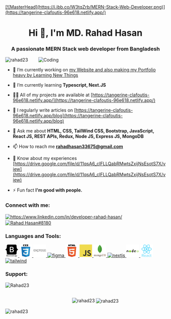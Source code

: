 <a href="https://github.com/Rahad23">
[![MasterHead](https://i.ibb.co/W3tqZrb/MERN-Stack-Web-Developer.png)](https://tangerine-clafoutis-96e618.netlify.app/)
</a>

<h1 align="center">Hi 👋, I'm MD. Rahad Hasan</h1>
<h3 align="center">A passionate MERN Stack web developer from Bangladesh</h3>

<img align="right" alt="Coding" width="400" src="https://camo.githubusercontent.com/e20822b4282c07ffd010cd05f855a6561d3b62358ca9e607e4901288dd748fcb/68747470733a2f2f63646e2e6472696262626c652e636f6d2f75736572732f323133313939332f73637265656e73686f74732f343934383733362f74686f75676874776f726b732d6769665f6472696262626c652e676966" alt="rahad23">

<p align="left"> <img src="https://komarev.com/ghpvc/?username=rahad23&label=Profile%20views&color=0e75b6&style=flat" alt="rahad23" /> </p>

- 🔭 I’m currently working on [my Website and also making my Portfolio heavy by Learning New Things](https://tangerine-clafoutis-96e618.netlify.app/)

- 🌱 I’m currently learning **Typescript, Next.JS**

- 👨‍💻 All of my projects are available at [https://tangerine-clafoutis-96e618.netlify.app/](https://tangerine-clafoutis-96e618.netlify.app/)

- 📝 I regularly write articles on [https://tangerine-clafoutis-96e618.netlify.app/blog](https://tangerine-clafoutis-96e618.netlify.app/blog)

- 💬 Ask me about **HTML, CSS, TailWind CSS, Bootstrap, JavaScript, React JS, REST APIs, Redux, Node JS, Express JS, MongoDB**

- 📫 How to reach me **rahadhasan33675@gmail.com**

- 📄 Know about my experiences [https://drive.google.com/file/d/11qsA6_clFLLQabRMwtsZxijNsEsotS7X/view](https://drive.google.com/file/d/11qsA6_clFLLQabRMwtsZxijNsEsotS7X/view)

- ⚡ Fun fact **I'm good with people.**

<h3 align="left">Connect with me:</h3>
<p align="left">
<a href="https://linkedin.com/in/https://www.linkedin.com/in/developer-rahad-hasan/" target="blank"><img align="center" src="https://raw.githubusercontent.com/rahuldkjain/github-profile-readme-generator/master/src/images/icons/Social/linked-in-alt.svg" alt="https://www.linkedin.com/in/developer-rahad-hasan/" height="30" width="40" /></a>
<a href="https://discord.gg/Rahad Hasan#8180" target="blank"><img align="center" src="https://raw.githubusercontent.com/rahuldkjain/github-profile-readme-generator/master/src/images/icons/Social/discord.svg" alt="Rahad Hasan#8180" height="30" width="40" /></a>
</p>

<h3 align="left">Languages and Tools:</h3>
<p align="left"> <a href="https://getbootstrap.com" target="_blank" rel="noreferrer"> <img src="https://raw.githubusercontent.com/devicons/devicon/master/icons/bootstrap/bootstrap-plain-wordmark.svg" alt="bootstrap" width="40" height="40"/> </a> <a href="https://www.w3schools.com/css/" target="_blank" rel="noreferrer"> <img src="https://raw.githubusercontent.com/devicons/devicon/master/icons/css3/css3-original-wordmark.svg" alt="css3" width="40" height="40"/> </a> <a href="https://expressjs.com" target="_blank" rel="noreferrer"> <img src="https://raw.githubusercontent.com/devicons/devicon/master/icons/express/express-original-wordmark.svg" alt="express" width="40" height="40"/> </a> <a href="https://www.figma.com/" target="_blank" rel="noreferrer"> <img src="https://www.vectorlogo.zone/logos/figma/figma-icon.svg" alt="figma" width="40" height="40"/> </a> <a href="https://www.w3.org/html/" target="_blank" rel="noreferrer"> <img src="https://raw.githubusercontent.com/devicons/devicon/master/icons/html5/html5-original-wordmark.svg" alt="html5" width="40" height="40"/> </a> <a href="https://developer.mozilla.org/en-US/docs/Web/JavaScript" target="_blank" rel="noreferrer"> <img src="https://raw.githubusercontent.com/devicons/devicon/master/icons/javascript/javascript-original.svg" alt="javascript" width="40" height="40"/> </a> <a href="https://www.mongodb.com/" target="_blank" rel="noreferrer"> <img src="https://raw.githubusercontent.com/devicons/devicon/master/icons/mongodb/mongodb-original-wordmark.svg" alt="mongodb" width="40" height="40"/> </a> <a href="https://nextjs.org/" target="_blank" rel="noreferrer"> <img src="https://cdn.worldvectorlogo.com/logos/nextjs-2.svg" alt="nextjs" width="40" height="40"/> </a> <a href="https://nodejs.org" target="_blank" rel="noreferrer"> <img src="https://raw.githubusercontent.com/devicons/devicon/master/icons/nodejs/nodejs-original-wordmark.svg" alt="nodejs" width="40" height="40"/> </a> <a href="https://reactjs.org/" target="_blank" rel="noreferrer"> <img src="https://raw.githubusercontent.com/devicons/devicon/master/icons/react/react-original-wordmark.svg" alt="react" width="40" height="40"/> </a> <a href="https://tailwindcss.com/" target="_blank" rel="noreferrer"> <img src="https://www.vectorlogo.zone/logos/tailwindcss/tailwindcss-icon.svg" alt="tailwind" width="40" height="40"/> </a> </p>

<h3 align="left">Support:</h3>
<p><a href="https://www.buymeacoffee.com/Rahad23"> <img align="left" src="https://cdn.buymeacoffee.com/buttons/v2/default-yellow.png" height="50" width="210" alt="Rahad23" /></a></p><br><br>

<p><img align="left" src="https://github-readme-stats.vercel.app/api/top-langs?username=rahad23&show_icons=true&locale=en&layout=compact" alt="rahad23" /></p>

<p>&nbsp;<img align="center" src="https://github-readme-stats.vercel.app/api?username=rahad23&show_icons=true&locale=en" alt="rahad23" /></p>

<p><img align="center" src="https://github-readme-streak-stats.herokuapp.com/?user=rahad23&" alt="rahad23" /></p> 
